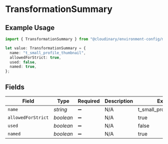 # TransformationSummary

## Example Usage

```typescript
import { TransformationSummary } from "@cloudinary/environment-config/models/components";

let value: TransformationSummary = {
  name: "t_small_profile_thumbnail",
  allowedForStrict: true,
  used: false,
  named: true,
};
```

## Fields

| Field                     | Type                      | Required                  | Description               | Example                   |
| ------------------------- | ------------------------- | ------------------------- | ------------------------- | ------------------------- |
| `name`                    | *string*                  | :heavy_minus_sign:        | N/A                       | t_small_profile_thumbnail |
| `allowedForStrict`        | *boolean*                 | :heavy_minus_sign:        | N/A                       | true                      |
| `used`                    | *boolean*                 | :heavy_minus_sign:        | N/A                       | false                     |
| `named`                   | *boolean*                 | :heavy_minus_sign:        | N/A                       | true                      |